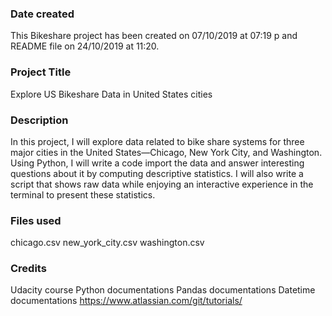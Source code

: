 ### Date created
This Bikeshare project has been created on 07/10/2019 at 07:19 p and README file on 24/10/2019 at 11:20.

### Project Title
Explore US Bikeshare Data in United States cities

### Description
In this project, I will explore data related to bike share systems for three major cities in the United States—Chicago, New York City, and Washington. Using Python, I will write a code import the data and answer interesting questions about it by computing descriptive statistics. I will also write a script that shows  raw data while enjoying an interactive experience in the terminal to present these statistics.

### Files used
chicago.csv
new_york_city.csv
washington.csv

### Credits
Udacity course
Python documentations
Pandas documentations
Datetime documentations
https://www.atlassian.com/git/tutorials/

